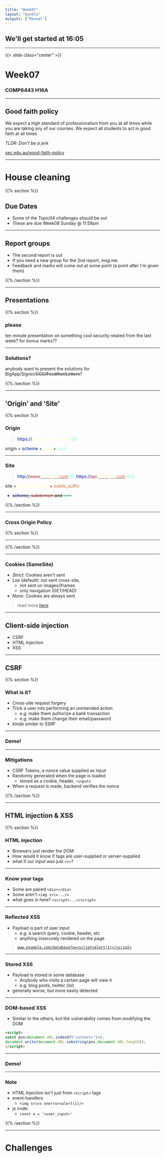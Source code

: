 ```yaml
---
title: "Week07"
layout: "bundle"
outputs: ["Reveal"]
---
```


## We'll get started at 16:05

---

{{< slide class="center" >}}
# Week07
### COMP6443 H16A 

---

## Good faith policy

We expect a high standard of professionalism from you at all times while you are taking any of our courses. We expect all students to act in good faith at all times

*TLDR: Don't be a jerk*

[sec.edu.au/good-faith-policy](https://sec.edu.au/good-faith-policy)

---

# House cleaning 
{{% section %}}

## Due Dates
* Some of the Topic04 challenges should be out
* These are due Week08 Sunday @ 11:59pm

---

## Report groups
* The second report is out
* If you need a new group for the 2nd report, msg me.
* Feedback and marks will come out at some point (a point after I'm given them)

{{% /section %}}

---

## Presentations
{{% section %}}

### please 
ten minute presentation on something cool security related from the last week?
for bonus marks??

---

### Solutions?
anybody want to present the solutions for BigApp/Signin/~~GCC/Feedifier/Letters~~?

{{% /section %}}

---

## 'Origin' and 'Site'
{{% section %}}

### Origin
> <span style="color: #021691">https://</span><span style="color: #fffacd">www\.example\.com</span><span style="color: #7FFFD4">:80</span>

origin = <span style="color: #021691">scheme</span> + <span style="color: #fffacd">host</span> + <span style="color: #7FFFD4">port</span>

---

### Site
> <span style="color: #021691">http://</span><span style="color: #A52A2A">www.</span><u><span style="color: #fffacd">example</span><span style="color: #D2691E">.com</span></u><span style="color: #7FFFD4">:80</span>
> <span style="color: #021691">https://</span><span style="color: #A52A2A">api.</span><u><span style="color: #fffacd">example</span><span style="color: #D2691E">.com</span></u><span style="color: #7FFFD4">:443</span>

site = <span style="color: #fffacd">private_domain</span> + <span style="color: #D2691E">public_suffix</span>

* <s><span style="color: #021691">scheme</span>, <span style="color: #A52A2A">subdomain</span> and <span style="color: #7FFFD4">port</span></s>

{{% /section %}}

---

### Cross Origin Policy
{{% section %}}

---

{{% /section %}}

---

### Cookies (SameSite)
* *Strict*: Cookies aren't sent
* *Lax* (default): not sent cross-site, 
    * not sent on images/iframes
    * only navigation (GET/HEAD)
* *None*: Cookies are always sent

> read more [here](https://developer.mozilla.org/en-US/docs/Web/HTTP/Headers/Set-Cookie/SameSite)

---

## Client-side injection
* CSRF
* HTML Injection
* XSS

---

## CSRF
{{% section %}}

### What is it?
* Cross-site request forgery
* Trick a user into performing an unintended action
    * e.g. make them authorize a bank transaction
    * e.g. make them change their email/password
* *kinda similar to SSRF*

---

### Demo!

---

### Mitigations
* CSRF Tokens, a nonce value supplied as input
* Randomly generated when the page is loaded
    * stored as a cookie, header, `<input>`
* When a request is made, backend verifies the nonce

{{% /section %}}

---

## HTML injection & XSS
{{% section %}}
### HTML injection
* Browsers just render the DOM
* How would it know if tags are user-supplied or server-supplied
* what if our input was just `<s>`?

---

### Know your tags
* Some are paired `<div></div>`
* Some aren't `<img src=.../>`
* what goes in here? `<script>...</script>`

---

### Reflected XSS
* Payload is part of user input
    * e.g. a search query, cookie, header, etc 
    * anything insecurely rendered on the page

> [`www.example.com/database?q=<script>alert(1)</script>`]()

---

### Stored XSS
* Payload is stored in some database
    * Anybody who visits a certain page will view it
    * e.g. blog posts, twitter (lol)
* generally worse, but more easily detected

---

### DOM-based XSS
* Similar to the others, but the vulnerability comes from modifying the DOM

```html
<script>
const pos=document.URL.indexOf("context=")+8;
document.write(document.URL.substring(pos,document.URL.length));
</script>
```

---

### Demo!

---

### Note
* HTML Injection isn't just from `<script>` tags
* event-handlers
    * `<img src=x onerror=alert(1)/>`
* js code:
    * `const a = '<user_input>'`

{{% /section %}}

---

# Challenges